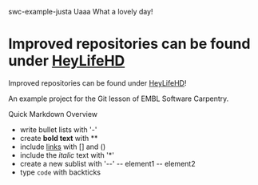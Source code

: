  swc-example-justa
Uaaa
What a lovely day!

Improved repositories can be found under [HeyLifeHD](https://github.com/HeyLifeHD/swc-example-hey)
=======
Improved repositories can be found under [HeyLifeHD](https://github.com/HeyLifeHD/swc-example-hey)!


An example project for the Git lesson of EMBL Software Carpentry.

Quick Markdown Overview

- write bullet lists with '-'
- create **bold text** with **
- include [links](https:/embl.de) with [] and ()
- include the *italic* text with '*'
- create a new sublist with '--'
-- element1
-- element2
- type `code` with backticks
